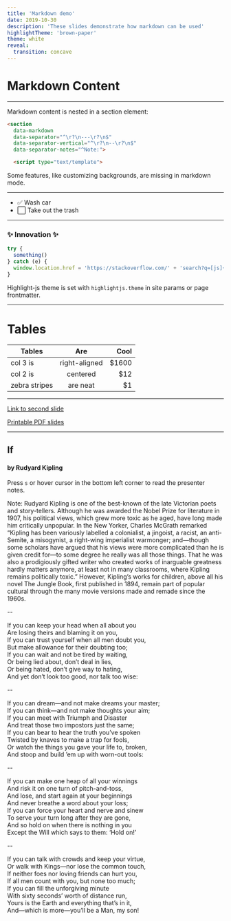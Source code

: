 ```yaml
---
title: 'Markdown demo'
date: 2019-10-30
description: 'These slides demonstrate how markdown can be used'
highlightTheme: 'brown-paper'
theme: white
reveal:
  transition: concave
---
```


# Markdown Content

---

Markdown content is nested in a section element:

<!-- prettier-ignore -->
```html
<section
  data-markdown
  data-separator="^\r?\n---\r?\n$"
  data-separator-vertical="^\r?\n--\r?\n$"
  data-separator-notes="^Note:">

  <script type="text/template">
```

Some features, like customizing backgrounds, are missing in markdown mode.

---

- ✅ Wash car
- ⬜ Take out the trash

---

### ✨ Innovation ✨

```js
try {
  something()
} catch (e) {
  window.location.href = 'https://stackoverflow.com/' + 'search?q=[js]+' + e.message
}
```

Highlight-js theme is set with `highlightjs.theme` in site params or page frontmatter.

---

# Tables

| Tables        |      Are      |   Cool |
| ------------- | :-----------: | -----: |
| col 3 is      | right-aligned | \$1600 |
| col 2 is      |   centered    |   \$12 |
| zebra stripes |   are neat    |    \$1 |

---

[Link to second slide](#/1/0)

[Printable PDF slides](?print-pdf)

---

## If

#### by Rudyard Kipling

Press `s` or hover cursor in the bottom left corner to read the presenter notes.

Note: Rudyard Kipling is one of the best-known of the late Victorian poets and story-tellers. Although he was awarded the Nobel Prize for literature in 1907, his political views, which grew more toxic as he aged, have long made him critically unpopular. In the New Yorker, Charles McGrath remarked “Kipling has been variously labelled a colonialist, a jingoist, a racist, an anti-Semite, a misogynist, a right-wing imperialist warmonger; and—though some scholars have argued that his views were more complicated than he is given credit for—to some degree he really was all those things. That he was also a prodigiously gifted writer who created works of inarguable greatness hardly matters anymore, at least not in many classrooms, where Kipling remains politically toxic.” However, Kipling’s works for children, above all his novel The Jungle Book, first published in 1894, remain part of popular cultural through the many movie versions made and remade since the 1960s.

--

If you can keep your head when all about you \
Are losing theirs and blaming it on you, \
If you can trust yourself when all men doubt you, \
But make allowance for their doubting too; \
If you can wait and not be tired by waiting, \
Or being lied about, don’t deal in lies, \
Or being hated, don’t give way to hating, \
And yet don’t look too good, nor talk too wise:

--

If you can dream—and not make dreams your master; \
If you can think—and not make thoughts your aim; \
If you can meet with Triumph and Disaster \
And treat those two impostors just the same; \
If you can bear to hear the truth you’ve spoken \
Twisted by knaves to make a trap for fools, \
Or watch the things you gave your life to, broken, \
And stoop and build ’em up with worn-out tools:

--

If you can make one heap of all your winnings \
And risk it on one turn of pitch-and-toss, \
And lose, and start again at your beginnings \
And never breathe a word about your loss; \
If you can force your heart and nerve and sinew \
To serve your turn long after they are gone, \
And so hold on when there is nothing in you \
Except the Will which says to them: ‘Hold on!’

--

If you can talk with crowds and keep your virtue, \
Or walk with Kings—nor lose the common touch, \
If neither foes nor loving friends can hurt you, \
If all men count with you, but none too much; \
If you can fill the unforgiving minute \
With sixty seconds’ worth of distance run, \
Yours is the Earth and everything that’s in it, \
And—which is more—you’ll be a Man, my son!
